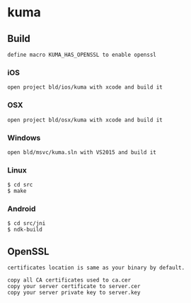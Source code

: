 # kuma


## Build
```
define macro KUMA_HAS_OPENSSL to enable openssl
```

### iOS
```
open project bld/ios/kuma with xcode and build it
```

### OSX
```
open project bld/osx/kuma with xcode and build it
```

### Windows
```
open bld/msvc/kuma.sln with VS2015 and build it
```

### Linux
```
$ cd src
$ make
```

### Android
```
$ cd src/jni
$ ndk-build
```

## OpenSSL
```
certificates location is same as your binary by default.

copy all CA certificates used to ca.cer
copy your server certificate to server.cer
copy your server private key to server.key
```